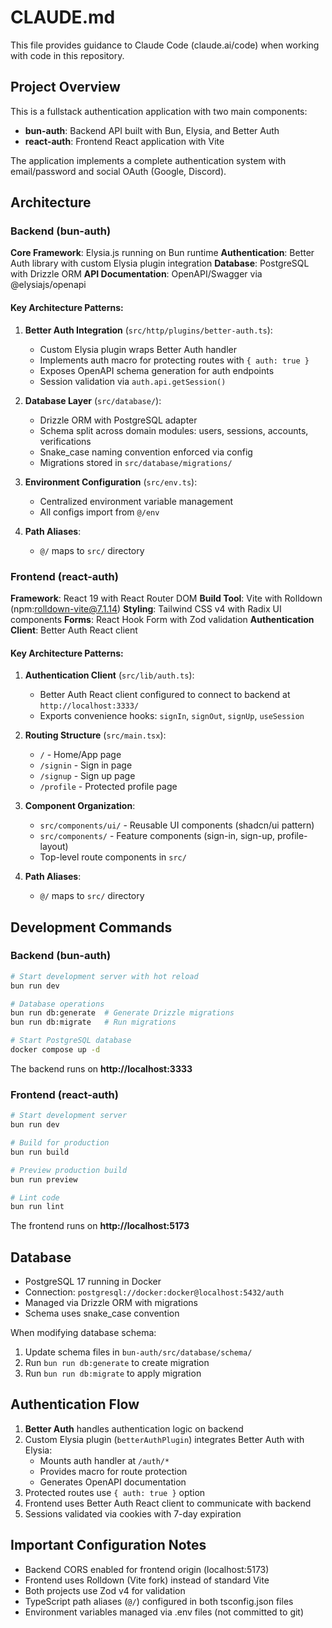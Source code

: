 # CLAUDE.md

This file provides guidance to Claude Code (claude.ai/code) when working with code in this repository.

## Project Overview

This is a fullstack authentication application with two main components:
- **bun-auth**: Backend API built with Bun, Elysia, and Better Auth
- **react-auth**: Frontend React application with Vite

The application implements a complete authentication system with email/password and social OAuth (Google, Discord).

## Architecture

### Backend (bun-auth)

**Core Framework**: Elysia.js running on Bun runtime
**Authentication**: Better Auth library with custom Elysia plugin integration
**Database**: PostgreSQL with Drizzle ORM
**API Documentation**: OpenAPI/Swagger via @elysiajs/openapi

#### Key Architecture Patterns:

1. **Better Auth Integration** (`src/http/plugins/better-auth.ts`):
   - Custom Elysia plugin wraps Better Auth handler
   - Implements auth macro for protecting routes with `{ auth: true }`
   - Exposes OpenAPI schema generation for auth endpoints
   - Session validation via `auth.api.getSession()`

2. **Database Layer** (`src/database/`):
   - Drizzle ORM with PostgreSQL adapter
   - Schema split across domain modules: users, sessions, accounts, verifications
   - Snake_case naming convention enforced via config
   - Migrations stored in `src/database/migrations/`

3. **Environment Configuration** (`src/env.ts`):
   - Centralized environment variable management
   - All configs import from `@/env`

4. **Path Aliases**:
   - `@/` maps to `src/` directory

### Frontend (react-auth)

**Framework**: React 19 with React Router DOM
**Build Tool**: Vite with Rolldown (npm:rolldown-vite@7.1.14)
**Styling**: Tailwind CSS v4 with Radix UI components
**Forms**: React Hook Form with Zod validation
**Authentication Client**: Better Auth React client

#### Key Architecture Patterns:

1. **Authentication Client** (`src/lib/auth.ts`):
   - Better Auth React client configured to connect to backend at `http://localhost:3333/`
   - Exports convenience hooks: `signIn`, `signOut`, `signUp`, `useSession`

2. **Routing Structure** (`src/main.tsx`):
   - `/` - Home/App page
   - `/signin` - Sign in page
   - `/signup` - Sign up page
   - `/profile` - Protected profile page

3. **Component Organization**:
   - `src/components/ui/` - Reusable UI components (shadcn/ui pattern)
   - `src/components/` - Feature components (sign-in, sign-up, profile-layout)
   - Top-level route components in `src/`

4. **Path Aliases**:
   - `@/` maps to `src/` directory

## Development Commands

### Backend (bun-auth)

```bash
# Start development server with hot reload
bun run dev

# Database operations
bun run db:generate  # Generate Drizzle migrations
bun run db:migrate   # Run migrations

# Start PostgreSQL database
docker compose up -d
```

The backend runs on **http://localhost:3333**

### Frontend (react-auth)

```bash
# Start development server
bun run dev

# Build for production
bun run build

# Preview production build
bun run preview

# Lint code
bun run lint
```

The frontend runs on **http://localhost:5173**

## Database

- PostgreSQL 17 running in Docker
- Connection: `postgresql://docker:docker@localhost:5432/auth`
- Managed via Drizzle ORM with migrations
- Schema uses snake_case convention

When modifying database schema:
1. Update schema files in `bun-auth/src/database/schema/`
2. Run `bun run db:generate` to create migration
3. Run `bun run db:migrate` to apply migration

## Authentication Flow

1. **Better Auth** handles authentication logic on backend
2. Custom Elysia plugin (`betterAuthPlugin`) integrates Better Auth with Elysia:
   - Mounts auth handler at `/auth/*`
   - Provides macro for route protection
   - Generates OpenAPI documentation
3. Protected routes use `{ auth: true }` option
4. Frontend uses Better Auth React client to communicate with backend
5. Sessions validated via cookies with 7-day expiration

## Important Configuration Notes

- Backend CORS enabled for frontend origin (localhost:5173)
- Frontend uses Rolldown (Vite fork) instead of standard Vite
- Both projects use Zod v4 for validation
- TypeScript path aliases (`@/`) configured in both tsconfig.json files
- Environment variables managed via .env files (not committed to git)
